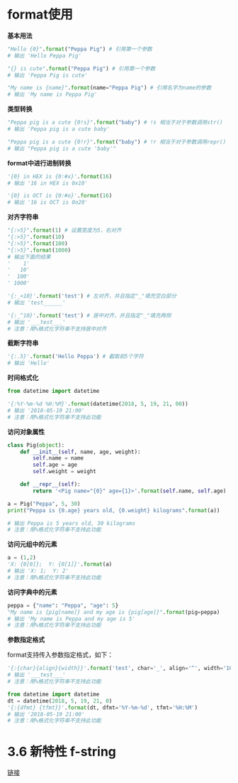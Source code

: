 # format使用



**基本用法**

```python
"Hello {0}".format("Peppa Pig") # 引用第一个参数
# 输出 'Hello Peppa Pig'

"{} is cute".format("Peppa Pig") # 引用第一个参数
# 输出 'Peppa Pig is cute'

"My name is {name}".format(name="Peppa Pig") # 引用名字为name的参数
# 输出 'My name is Peppa Pig'
```

**类型转换**

```python
"Peppa pig is a cute {0!s}".format("baby") # !s 相当于对于参数调用str()
# 输出 'Peppa pig is a cute baby'

"Peppa pig is a cute {0!r}".format("baby") # !r 相当于对于参数调用repr()
# 输出 "Peppa pig is a cute 'baby'"
```

**format中进行进制转换**

```python
'{0} in HEX is {0:#x}'.format(16)
# 输出 '16 in HEX is 0x10'

'{0} is OCT is {0:#o}'.format(16)
# 输出 '16 is OCT is 0o20'
```

**对齐字符串**

```python
"{:>5}".format(1) # 设置宽度为5，右对齐
"{:>5}".format(10)
"{:>5}".format(100)
"{:>5}".format(1000)
# 输出下面的结果
'    1'
'   10'
'  100'
' 1000'

'{:_<10}'.format('test') # 左对齐，并且指定"_"填充空白部分
# 输出 'test______'

'{:_^10}'.format('test') # 居中对齐，并且指定"_"填充两侧
# 输出 '___test___'
# 注意：用%格式化字符串不支持居中对齐
```

**截断字符串**

```python
'{:.5}'.format('Hello Peppa') # 截取前5个字符
# 输出 'Hello'
```

**时间格式化**

```python
from datetime import datetime

'{:%Y-%m-%d %H:%M}'.format(datetime(2018, 5, 19, 21, 00))
# 输出 '2018-05-19 21:00'
# 注意：用%格式化字符串不支持此功能
```

**访问对象属性**

```python
class Pig(object):
    def __init__(self, name, age, weight):
        self.name = name
        self.age = age
        self.weight = weight

    def __repr__(self):
        return '<Pig name="{0}" age={1}>'.format(self.name, self.age)

a = Pig("Peppa", 5, 30)
print("Peppa is {0.age} years old, {0.weight} kilograms".format(a))

# 输出 Peppa is 5 years old, 30 kilograms
# 注意：用%格式化字符串不支持此功能
```

**访问元组中的元素**

```python
a = (1,2)
'X: {0[0]};  Y: {0[1]}'.format(a)
# 输出 'X: 1;  Y: 2'
# 注意：用%格式化字符串不支持此功能
```

**访问字典中的元素**

```python
peppa = {"name": "Peppa", "age": 5}
"My name is {pig[name]} and my age is {pig[age]}".format(pig=peppa)
# 输出 'My name is Peppa and my age is 5'
# 注意：用%格式化字符串不支持此功能
```

**参数指定格式**

format支持传入参数指定格式，如下：

```python
'{:{char}{align}{width}}'.format('test', char='_', align='^', width='10')
# 输出 '___test___'
# 注意：用%格式化字符串不支持此功能

from datetime import datetime
dt = datetime(2018, 5, 19, 21, 0)
'{:{dfmt} {tfmt}}'.format(dt, dfmt='%Y-%m-%d', tfmt='%H:%M')
# 输出 '2018-05-19 21:00'
# 注意：用%格式化字符串不支持此功能
```


# 3.6 新特性  f-string

[链接](http://www.mlln.cn/2018/05/19/python3%20f-string%E6%A0%BC%E5%BC%8F%E5%8C%96%E5%AD%97%E7%AC%A6%E4%B8%B2%E7%9A%84%E9%AB%98%E7%BA%A7%E7%94%A8%E6%B3%95/)



